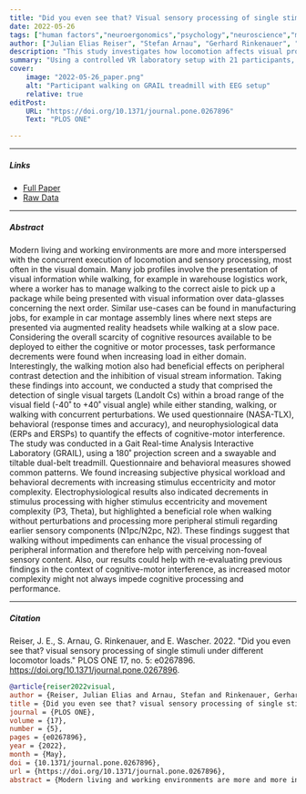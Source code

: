 ```yaml
---
title: "Did you even see that? Visual sensory processing of single stimuli under different locomotor loads" 
date: 2022-05-26
tags: ["human factors","neuroergonomics","psychology","neuroscience","mobile EEG","visual perception","locomotion"]
author: ["Julian Elias Reiser", "Stefan Arnau", "Gerhard Rinkenauer", "Edmund Wascher"]
description: "This study investigates how locomotion affects visual processing of peripheral stimuli using mobile EEG. The research examines single-target visual discrimination across different visual eccentricities while participants stood, walked, or walked with perturbations on a treadmill in a virtual reality laboratory. Published in PLOS ONE, 2022." 
summary: "Using a controlled VR laboratory setup with 21 participants, this study found that walking can enhance peripheral visual processing. While increasing visual eccentricity and movement complexity generally impaired performance, regular walking without perturbations actually improved early visual processing of peripheral stimuli (N1pc/N2pc components). The findings suggest that automatic locomotion patterns may help with detection and attention allocation toward visual information in extrafoveal regions, with implications for mobile work environments and augmented reality applications." 
cover:
    image: "2022-05-26_paper.png"
    alt: "Participant walking on GRAIL treadmill with EEG setup"
    relative: true
editPost:
    URL: "https://doi.org/10.1371/journal.pone.0267896"
    Text: "PLOS ONE"

---
```


---

##### Links

+ [Full Paper](https://doi.org/10.1371/journal.pone.0267896)
+ [Raw Data](https://doi.org/10.17605/OSF.IO/S4D5C)

---

##### Abstract

Modern living and working environments are more and more interspersed with the concurrent execution of locomotion and sensory processing, most often in the visual domain. Many job profiles involve the presentation of visual information while walking, for example in warehouse logistics work, where a worker has to manage walking to the correct aisle to pick up a package while being presented with visual information over data-glasses concerning the next order. Similar use-cases can be found in manufacturing jobs, for example in car montage assembly lines where next steps are presented via augmented reality headsets while walking at a slow pace. Considering the overall scarcity of cognitive resources available to be deployed to either the cognitive or motor processes, task performance decrements were found when increasing load in either domain. Interestingly, the walking motion also had beneficial effects on peripheral contrast detection and the inhibition of visual stream information. Taking these findings into account, we conducted a study that comprised the detection of single visual targets (Landolt Cs) within a broad range of the visual field (-40˚ to +40˚ visual angle) while either standing, walking, or walking with concurrent perturbations. We used questionnaire (NASA-TLX), behavioral (response times and accuracy), and neurophysiological data (ERPs and ERSPs) to quantify the effects of cognitive-motor interference. The study was conducted in a Gait Real-time Analysis Interactive Laboratory (GRAIL), using a 180˚ projection screen and a swayable and tiltable dual-belt treadmill. Questionnaire and behavioral measures showed common patterns. We found increasing subjective physical workload and behavioral decrements with increasing stimulus eccentricity and motor complexity. Electrophysiological results also indicated decrements in stimulus processing with higher stimulus eccentricity and movement complexity (P3, Theta), but highlighted a beneficial role when walking without perturbations and processing more peripheral stimuli regarding earlier sensory components (N1pc/N2pc, N2). These findings suggest that walking without impediments can enhance the visual processing of peripheral information and therefore help with perceiving non-foveal sensory content. Also, our results could help with re-evaluating previous findings in the context of cognitive-motor interference, as increased motor complexity might not always impede cognitive processing and performance.

---

##### Citation

Reiser, J. E., S. Arnau, G. Rinkenauer, and E. Wascher. 2022. "Did you even see that? visual sensory processing of single stimuli under different locomotor loads." PLOS ONE 17, no. 5: e0267896. https://doi.org/10.1371/journal.pone.0267896.

```BibTeX
@article{reiser2022visual,
author = {Reiser, Julian Elias and Arnau, Stefan and Rinkenauer, Gerhard and Wascher, Edmund},
title = {Did you even see that? visual sensory processing of single stimuli under different locomotor loads},
journal = {PLOS ONE},
volume = {17},
number = {5},
pages = {e0267896},
year = {2022},
month = {May},
doi = {10.1371/journal.pone.0267896},
url = {https://doi.org/10.1371/journal.pone.0267896},
abstract = {Modern living and working environments are more and more interspersed with the concurrent execution of locomotion and sensory processing, most often in the visual domain. Many job profiles involve the presentation of visual information while walking, for example in warehouse logistics work, where a worker has to manage walking to the correct aisle to pick up a package while being presented with visual information over data-glasses concerning the next order. Similar use-cases can be found in manufacturing jobs, for example in car montage assembly lines where next steps are presented via augmented reality headsets while walking at a slow pace. Considering the overall scarcity of cognitive resources available to be deployed to either the cognitive or motor processes, task performance decrements were found when increasing load in either domain. Interestingly, the walking motion also had beneficial effects on peripheral contrast detection and the inhibition of visual stream information. Taking these findings into account, we conducted a study that comprised the detection of single visual targets (Landolt Cs) within a broad range of the visual field (-40° to +40° visual angle) while either standing, walking, or walking with concurrent perturbations. We used questionnaire (NASA-TLX), behavioral (response times